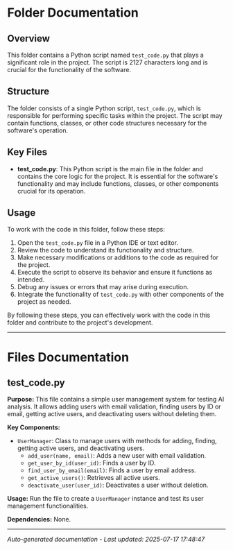 # Folder Documentation

## Overview
This folder contains a Python script named `test_code.py` that plays a significant role in the project. The script is 2127 characters long and is crucial for the functionality of the software.

## Structure
The folder consists of a single Python script, `test_code.py`, which is responsible for performing specific tasks within the project. The script may contain functions, classes, or other code structures necessary for the software's operation.

## Key Files
- **test_code.py**: This Python script is the main file in the folder and contains the core logic for the project. It is essential for the software's functionality and may include functions, classes, or other components crucial for its operation.

## Usage
To work with the code in this folder, follow these steps:
1. Open the `test_code.py` file in a Python IDE or text editor.
2. Review the code to understand its functionality and structure.
3. Make necessary modifications or additions to the code as required for the project.
4. Execute the script to observe its behavior and ensure it functions as intended.
5. Debug any issues or errors that may arise during execution.
6. Integrate the functionality of `test_code.py` with other components of the project as needed.

By following these steps, you can effectively work with the code in this folder and contribute to the project's development.

---

# Files Documentation

## test_code.py

**Purpose:** This file contains a simple user management system for testing AI analysis. It allows adding users with email validation, finding users by ID or email, getting active users, and deactivating users without deleting them.

**Key Components:**
- `UserManager`: Class to manage users with methods for adding, finding, getting active users, and deactivating users.
  - `add_user(name, email)`: Adds a new user with email validation.
  - `get_user_by_id(user_id)`: Finds a user by ID.
  - `find_user_by_email(email)`: Finds a user by email address.
  - `get_active_users()`: Retrieves all active users.
  - `deactivate_user(user_id)`: Deactivates a user without deletion.

**Usage:** Run the file to create a `UserManager` instance and test its user management functionalities.

**Dependencies:** None.

---
*Auto-generated documentation - Last updated: 2025-07-17 17:48:47*
